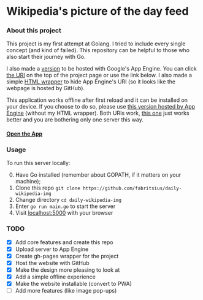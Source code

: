 # Wikipedia's picture of the day feed

### About this project

This project is my first attempt at Golang. I tried to include every single concept (and kind of failed). This repository can be helpful to those who also start their journey with Go.

I also made a [version](https://github.com/fabritsius/daily-wikipedia-img/tree/app-engine-ver) to be hosted with Google's App Engine. You can click [the URI](https://fabritsius.github.io/daily-wikipedia-img/) on the top of the project page or use the link below. I also made a simple [HTML wrapper](https://github.com/fabritsius/daily-wikipedia-img/tree/gh-pages) to hide App Engine's URI (so it looks like the webpage is hosted by GitHub).

This application works offline after first reload and it can be installed on your device. If you choose to do so, please use [this version hosted by App Engine](https://daily-wiki-24-7.appspot.com/) (without my HTML wrapper). Both URIs work, [this one](https://daily-wiki-24-7.appspot.com/) just works better and you are bothering only one server this way.

#### [Open the App](https://fabritsius.github.io/daily-wikipedia-img/)

### Usage

To run this server locally:

0. Have Go installed (remember about GOPATH, if it matters on your machine);
1. Clone this repo `git clone https://github.com/fabritsius/daily-wikipedia-img`
2. Change directory `cd daily-wikipedia-img`
3. Enter `go run main.go` to start the server
4. Visit [localhost:5000](https://localhost:5000) with your browser

### TODO

- [x] Add core features and create this repo
- [x] Upload server to App Engine
- [x] Create gh-pages wrapper for the project
- [x] Host the website with GitHub
- [x] Make the design more pleasing to look at
- [x] Add a simple offline experience
- [x] Make the website installable (convert to PWA)
- [ ] Add more features (like image pop-ups)